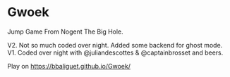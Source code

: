 # Gwoek
Jump Game From Nogent The Big Hole.

V2. Not so much coded over night. Added some backend for ghost mode.
V1. Coded over night with @juliandescottes & @captainbrosset and beers.

Play on https://bbaliguet.github.io/Gwoek/
